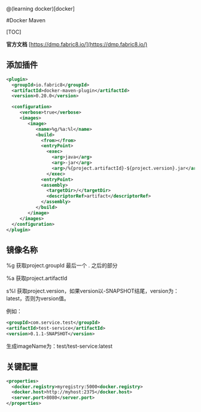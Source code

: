 @(learning docker)[docker]

#Docker Maven

[TOC]

**官方文档**
[https://dmp.fabric8.io/](https://dmp.fabric8.io/)

## 添加插件

```xml
<plugin>
  <groupId>io.fabric8</groupId>
  <artifactId>docker-maven-plugin</artifactId>
  <version>0.20.0</version>

  <configuration>
     <verbose>true</verbose>
     <images>
        <image>
           <name>%g/%a:%l</name>
           <build>
             <from></from>
             <entryPoint>
               <exec>
                 <arg>java</arg>
                 <arg>-jar</arg>
                 <arg>/%{project.artifactId}-${project.version}.jar</arg>
               </exec>
             <entryPoint>
             <assembly>
               <targetDir>/</targetDir>
               <descriptorRef>artifact</descriptorRef>
             </assembly>
           </build>
        </image>
     </images>
  </configuration>
</plugin>
```

## 镜像名称

%g 获取project.groupId 最后一个 . 之后的部分

%a 获取project.artifactId

s%l 获取project.version，如果version以-SNAPSHOT结尾，version为：latest，否则为version值。

例如：

```xml
<groupId>com.service.test</groupId>
<artifactId>test-service</artifactId>
<version>0.1.1-SNAPSHOT</version>
```
生成imageName为：test/test-service:latest

## 关键配置

```xml
<properties>
  <docker.registry>myregistry:5000<docker.registry>
  <docker.host>http://myhost:2375</docker.host>
  <server.port>8080</server.port>
</properties>
```
